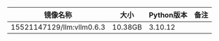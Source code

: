 


| 镜像名称                      | 大小      | Python版本 | 备注 |
|---------------------------|---------|----------|----|
| 15521147129/llm:vllm0.6.3 | 10.38GB | 3.10.12  |    |